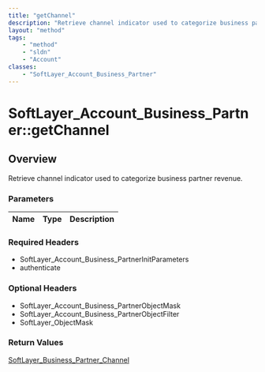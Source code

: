 ```yaml
---
title: "getChannel"
description: "Retrieve channel indicator used to categorize business partner revenue."
layout: "method"
tags:
    - "method"
    - "sldn"
    - "Account"
classes:
    - "SoftLayer_Account_Business_Partner"
---
```

# SoftLayer_Account_Business_Partner::getChannel
## Overview 
Retrieve channel indicator used to categorize business partner revenue.

### Parameters 
|Name | Type | Description |
| --- | --- | --- |


### Required Headers
* SoftLayer_Account_Business_PartnerInitParameters
* authenticate

### Optional Headers
* SoftLayer_Account_Business_PartnerObjectMask
* SoftLayer_Account_Business_PartnerObjectFilter
* SoftLayer_ObjectMask

### Return Values
<a href='/reference/datatypes/SoftLayer_Business_Partner_Channel'>SoftLayer_Business_Partner_Channel </a>

